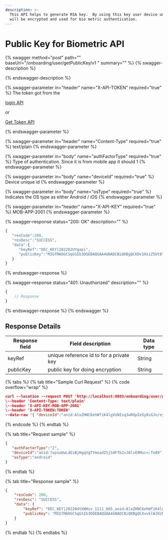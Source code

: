 ```yaml
---
description: >-
  This API helps to generate RSA key.  By using this key user device unique id
  will be encrypted and used for bio metric authentication.
---
```


# Public Key for Biometric API

{% swagger method="post" path="" baseUrl="<domain>/onboarding/user/getPublicKey/v1 " summary="" %}
{% swagger-description %}

{% endswagger-description %}

{% swagger-parameter in="header" name="X-API-TOKEN" required="true" %}
The token got from the 

[login API](../authentication-and-authorization/login-api.md)

 or 

[Get Token API](../../common-apis/get-app-token-api.md)


{% endswagger-parameter %}

{% swagger-parameter in="header" name="Content-Type" required="true" %}
text/plain
{% endswagger-parameter %}

{% swagger-parameter in="body" name="authFactorType" required="true" %}
Type of authentication. Since it is from mobile app it should 1
{% endswagger-parameter %}

{% swagger-parameter in="body" name="deviceId" required="true" %}
Device unique id
{% endswagger-parameter %}

{% swagger-parameter in="body" name="osType" required="true" %}
Indicates the OS type as either Android / iOS
{% endswagger-parameter %}

{% swagger-parameter in="header" name="X-API-KEY" required="true" %}
MOB-APP-2001
{% endswagger-parameter %}

{% swagger-response status="200: OK" description="" %}
```javascript
{
   "resCode":200,
   "resDesc":"SUCCESS",
   "data":{
      "keyRef":"DEC_KEY|202202UYgapi",
      "publicKey":"MIGfMA0GCSqGSIb3DQEBAQUAA4GNADCBiQKBgQCKDv1HziZ5Ut8YCO8rACSZdi6DopRbSgr2r8oiTZC9gJCZkMt6yx4BXnZ8FCkr0JpanLOnNGFYvMm2Kfy82u/9zScnOoj8hMhCupNO4aPrH42fMXeX2nO0pBNoB5a7nGMI36DhuXRVDROkJptzWICUuL90twdyXIxlE+TPtvP8zQIDAQAB"
   }
}
```
{% endswagger-response %}

{% swagger-response status="401: Unauthorized" description="" %}
```javascript
{
    // Response
}
```
{% endswagger-response %}
{% endswagger %}

## Response Details

| Response field | Field description                        | Data type |
| -------------- | ---------------------------------------- | --------- |
| keyRef         | unique reference id to for a private key | String    |
| publicKey      | public key for doing encryption          | String    |

{% tabs %}
{% tab title="Sample Curl Request" %}
{% code overflow="wrap" %}
```json
curl --location --request POST 'http://localhost:8083/onboarding/user/getPublicKey/v1'
\--header 'Content-Type: text/plain'
\--header 'X-API-KEY:MOB-APP-2001'
\--header 'X-API-TOKEN:TOKEN'
--data-raw '{ "deviceId":"anid:AloZHNC6ehWfiK4lgVoNIsq3wRGpIe5y8sGJn/ey8Ws=:1ffe", "osType":"android", "authFactorType":"1" }'
```
{% endcode %}
{% endtab %}

{% tab title="Request sample" %}
```json
{
   "authFactorType":"2",
   "deviceId":"anid:7vpswUwL4EiBjHgqVgTYmoadZSjS4Ffb2xJ8lv69Muc=:fe89",
   "osType":"android"
}
```
{% endtab %}

{% tab title="Response sample" %}
```json
{
    "resCode": 200,
    "resDesc": "SUCCESS",
    "data": {
        "keyRef": "DEC_KEY|202204tkWHsv_1111_665_anid:AloZHNC6ehWfiK4lgVoNIsq3wRGpIe5y8sGJn/ey8Ws=:1ffe",
        "publicKey": "MIGfMA0GCSqGSIb3DQEBAQUAA4GNADCBiQKBgQCXvvklWJ0zMP4itM6nlGeDw/qAMUM0F2iZdbnl9We/n5JOpEgKg68RJIu4rVxC8wSu89lzNR7k67dZUEzUjptaFS9rih6vcZL9wkMBfQhfErp/N5qHS6TTOaDly81/WUXFlckQ5iDujN/icNnHm75AWbXsDdyXx/TYTGuwscdb6wIDAQAB"
    }
}
```
{% endtab %}
{% endtabs %}

